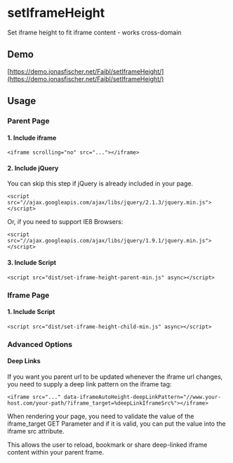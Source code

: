 setIframeHeight
==============================

Set iframe height to fit iframe content - works cross-domain


Demo
----

[https://demo.jonasfischer.net/Faibl/setIframeHeight/](https://demo.jonasfischer.net/Faibl/setIframeHeight/)


Usage
-----

### Parent Page

#### 1. Include iframe
    
    <iframe scrolling="no" src="..."></iframe>

#### 2. Include jQuery
    
You can skip this step if jQuery is already included in your page. 
    
    <script src="//ajax.googleapis.com/ajax/libs/jquery/2.1.3/jquery.min.js"></script>
    
Or, if you need to support IE8 Browsers:

    <script src="//ajax.googleapis.com/ajax/libs/jquery/1.9.1/jquery.min.js"></script>
    
#### 3. Include Script
    
    <script src="dist/set-iframe-height-parent-min.js" async></script>

### Iframe Page

#### 1. Include Script
    
    <script src="dist/set-iframe-height-child-min.js" async></script>

    
### Advanced Options

#### Deep Links

If you want you parent url to be updated whenever the iframe url changes, you need to supply a deep link pattern on the iframe tag:

    <iframe src="..." data-iframeAutoHeight-deepLinkPattern="//www.your-host.com/your-path/?iframe_target=%deepLinkIframeSrc%"></iframe>
    
When rendering your page, you need to validate the value of the iframe_target GET Parameter and if it is valid, you can put the value into the iframe src attribute.

This allows the user to reload, bookmark or share deep-linked iframe content within your parent frame.
